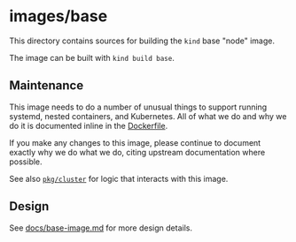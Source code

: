 <!--TODO(bentheelder): fill this in much more thoroughly-->
# images/base

This directory contains sources for building the `kind` base "node" image.

The image can be built with `kind build base`.

## Maintenance

This image needs to do a number of unusual things to support running systemd,
nested containers, and Kubernetes. All of what we do and why we do it
is documented inline in the [Dockerfile](./Dockerfile).

If you make any changes to this image, please continue to document exactly
why we do what we do, citing upstream documentation where possible.

See also [`pkg/cluster`](./../../pkg/cluster) for logic that interacts with this image.

## Design

See [docs/base-image.md](./../../site/content/docs/design/base-image.md) for more design details.
